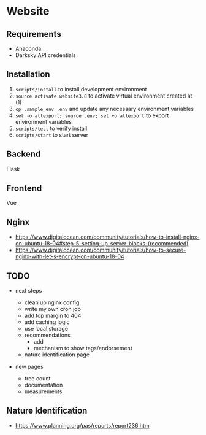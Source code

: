 # Website

## Requirements

- Anaconda
- Darksky API credentials

## Installation

1. `scripts/install` to install development environment
1. `source activate website3.8` to activate virtual environment created at (1)
1. `cp .sample_env .env` and update any necessary environment variables
1. `set -o allexport; source .env; set +o allexport` to export environment variables
1. `scripts/test` to verify install
1. `scripts/start` to start server

## Backend

Flask

## Frontend

Vue

## Nginx

- https://www.digitalocean.com/community/tutorials/how-to-install-nginx-on-ubuntu-18-04#step-5-setting-up-server-blocks-(recommended)
- https://www.digitalocean.com/community/tutorials/how-to-secure-nginx-with-let-s-encrypt-on-ubuntu-18-04

## TODO

- next steps
  - clean up nginx config
  - write my own cron job
  - add top margin to 404
  - add caching logic
  - use local storage 
  - recommendations
    - add
    - mechanism to show tags/endorsement
  - nature identification page

- new pages
  - tree count
  - documentation
  - measurements

## Nature Identification

- https://www.planning.org/pas/reports/report236.htm
